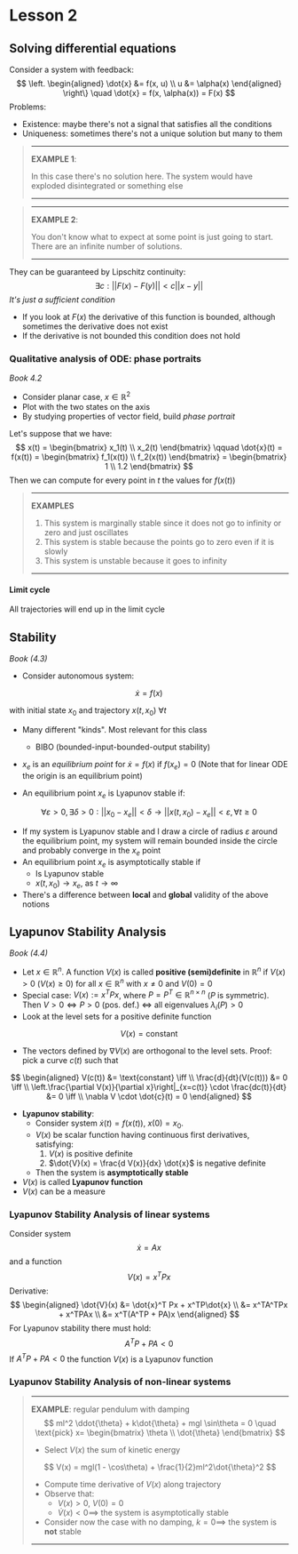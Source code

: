 # Lesson 2

## Solving differential equations

Consider a system with feedback:
$$
\left.
\begin{aligned}
\dot{x} &= f(x, u) \\
u &= \alpha(x)
\end{aligned}
\right\} \quad
\dot{x} = f(x, \alpha(x)) = F(x)
$$
Problems:

- Existence: maybe there's not a signal that satisfies all the conditions
- Uniqueness: sometimes there's not a unique solution but many to them

> ***
>
> **EXAMPLE 1**: 
>
> In this case there's no solution here. The system would have exploded disintegrated or something else
>
> ***

>***
>
>**EXAMPLE 2**:
>
>You don't know what to expect at some point is just going to start. There are an infinite number of solutions.
>
>***

They can be guaranteed by Lipschitz continuity:
$$
\exists c : ||F(x) - F(y)|| < c||x - y||
$$
_It's just a sufficient condition_

- If you look at $F(x)$ the derivative of this function is bounded, although sometimes the derivative does not exist
- If the derivative is not bounded this condition does not hold

### Qualitative analysis of ODE: phase portraits

_Book 4.2_

- Consider planar case, $x \in \mathbb{R}^2$ 
- Plot with the two states on the axis
- By studying properties of vector field, build _phase portrait_

Let's suppose that we have:
$$
x(t) = 
\begin{bmatrix}
x_1(t) \\ x_2(t)
\end{bmatrix} \qquad
\dot{x}(t) = f(x(t)) = 
\begin{bmatrix}
f_1(x(t)) \\ f_2(x(t))
\end{bmatrix} = 
\begin{bmatrix}
1 \\ 1.2
\end{bmatrix}
$$
Then we can compute for every point in $t$ the values for $f(x(t))$ 

> ***
>
> **EXAMPLES**
>
> 1. This system is marginally stable since it does not go to infinity or zero and just oscillates
> 2. This system is stable because the points go to zero even if it is slowly
> 3. This system is unstable because it goes to infinity
>
> ***

#### Limit cycle

All trajectories will end up in the limit cycle

## Stability

_Book (4.3)_

- Consider autonomous system:

$$
\dot{x} = f(x)
$$

with initial state $x_0$ and trajectory $x(t, x_0)\ \forall t$

- Many different "kinds". Most relevant for this class
  - BIBO (bounded-input-bounded-output stability)

- $x_e$ is an _equilibrium point_ for $\dot{x} = f(x)$ if $f(x_e) = 0$ (Note that for linear ODE the origin is an equilibrium point)
- An equilibrium point $x_e$ is Lyapunov stable if:

$$
\forall \varepsilon > 0, \exists\delta>0: ||x_0 - x_e|| < \delta \rightarrow
||x(t, x_0) - x_e|| < \varepsilon, \forall t \ge 0
$$

- If my system is Lyapunov stable and I draw a circle of radius $\varepsilon$ around the equilibrium point, my system will remain bounded inside the circle and probably converge in the $x_e$ point
- An equilibrium point $x_e$ is asymptotically stable if
  - Is Lyapunov stable
  - $x(t, x_0) \rightarrow x_e$, as $t \rightarrow \infty$ 
- There's a difference between **local** and **global** validity  of the above notions

## Lyapunov Stability Analysis

_Book (4.4)_

- Let $x \in \mathbb{R}^n$. A function $V(x)$ is called **positive (semi)definite** in $\mathbb{R}^n$ if $V(x) > 0\ (V(x) \ge 0)$ for all $x \in \mathbb{R}^n$ with $x \ne 0$ and $V(0) = 0$
- Special case: $V(x) := x^TPx$, where $P=P^T \in \mathbb{R}^{n \times n}$ ($P$ is symmetric). Then $V > 0 \iff P > 0$ (pos. def.) $\iff$ all eigenvalues $\lambda_i(P) > 0$ 
- Look at the level sets for a positive definite function

$$
V(x) = \text{constant}
$$

- The vectors defined by $\nabla V(x)$ are orthogonal to the level sets. Proof: pick a curve $c(t)$ such that

$$
\begin{aligned}
V(c(t)) &= \text{constant} \iff \\
\frac{d}{dt}(V(c(t))) &= 0 \iff \\
\left.\frac{\partial V(x)}{\partial x}\right|_{x=c(t)} \cdot \frac{dc(t)}{dt} &= 0 \iff \\
\nabla V \cdot \dot{c}(t) = 0
\end{aligned}
$$

- **Lyapunov stability**:
  - Consider system $\dot{x}(t) = f(x(t)),\ x(0) = x_0$.
  - $V(x)$ be scalar function having continuous first derivatives, satisfying:
    1. $V(x)$ is positive definite
    2. $\dot{V}(x) = \frac{d V(x)}{dx} \dot{x}$ is negative definite
  - Then the system is **asymptotically stable**
- $V(x)$ is called **Lyapunov function**
- $V(x)$ can be a measure 

### Lyapunov Stability Analysis of linear systems

Consider system
$$
\dot{x} = Ax
$$
and a function
$$
V(x) = x^T Px
$$
Derivative:
$$
\begin{aligned}
\dot{V}(x) &= \dot{x}^T Px + x^TP\dot{x} \\
&= x^TA^TPx + x^TPAx \\
&= x^T(A^TP + PA)x
\end{aligned}
$$
For Lyapunov stability there must hold:
$$
A^TP + PA < 0
$$
If $A^TP + PA < 0$ the function $V(x)$ is a Lyapunov function

### Lyapunov Stability Analysis of non-linear systems

> ***
>
> **EXAMPLE**: regular pendulum with damping
> $$
> ml^2 \ddot{\theta} + k\dot{\theta} + mgl \sin\theta = 0 \quad \text{pick} x= 
> \begin{bmatrix}
> \theta \\ \dot{\theta}
> \end{bmatrix}
> $$
>
> - Select $V(x)$ the sum of kinetic energy
>
> $$
> V(x) = mgl(1 - \cos\theta) + \frac{1}{2}ml^2\dot{\theta}^2
> $$
>
> 
>
> - Compute time derivative of $V(x)$ along trajectory
> - Observe that:
>   - $V(x) > 0,\ V(0) = 0$
>   - $\dot{V}(x) < 0 \implies$ the system is asymptotically stable 
> - Consider now the case with no damping, $k=0 \implies$ the system is **not** stable
>
> ***

